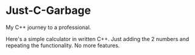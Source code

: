 # Just-C-Garbage
My C++ journey to a professional.

Here's a simple calculator in written C++. Just adding the 2 numbers and repeating the functionality. No more features.
